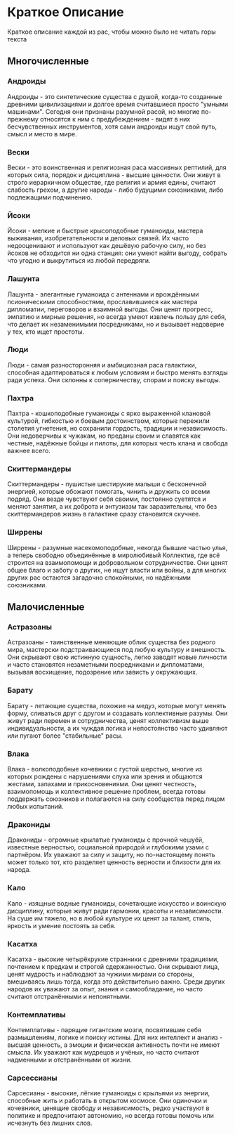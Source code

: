 # Краткое Описание
Краткое описание каждой из рас, чтобы можно было не читать горы текста

## Многочисленные
### Андроиды
Андроиды - это синтетические существа с душой, когда-то созданные древними цивилизациями и долгое время считавшиеся просто "умными машинами". Сегодня они признаны разумной расой, но многие по-прежнему относятся к ним с предубеждением - видят в них бесчувственных инструментов, хотя сами андроиды ищут свой путь, смысл и место в мире.

### Вески
Вески - это воинственная и религиозная раса массивных рептилий, для которых сила, порядок и дисциплина - высшие ценности. Они живут в строго иерархичном обществе, где религия и армия едины, считают слабость грехом, а другие народы - либо будущими союзниками, либо подлежащими подчинению.

### Йсоки
Йсоки - мелкие и быстрые крысоподобные гуманоиды, мастера выживания, изобретательности и деловых связей. Их часто недооценивают и используют как дешёвую рабочую силу, но без йсоков не обходится ни одна станция: они умеют найти выгоду, собрать что угодно и выкрутиться из любой передряги.

### Лашунта
Лашунта - элегантные гуманоида с антеннами и врождёнными псионическими способностями, прославившиеся как мастера дипломатии, переговоров и взаимной выгоды. Они ценят прогресс, эмпатию и мирные решения, но всегда умеют извлечь пользу для себя, что делает их незаменимыми посредниками, но и вызывает недоверие у тех, кто ищет простоты.

### Люди
Люди - самая разносторонняя и амбициозная раса галактики, способная адаптироваться к любым условиям и быстро менять взгляды ради успеха. Они склонны к соперничеству, спорам и поиску выгоды.

### Пахтра
Пахтра - кошкоподобные гуманоиды с ярко выраженной клановой культурой, гибкостью и боевым достоинством, которые пережили столетия угнетения, но сохранили гордость, традиции и независимость. Они недоверчивы к чужакам, но преданы своим и славятся как честные, надёжные бойцы и пилоты, для которых честь клана и свобода важнее всего.

### Скиттермандеры
Скиттермандеры - пушистые шестирукие малыши с бесконечной энергией, которые обожают помогать, чинить и дружить со всеми подряд. Они везде чувствуют себя своими, постоянно суетятся и меняют занятия, а их доброта и энтузиазм так заразительны, что без скиттермандеров жизнь в галактике сразу становится скучнее.

### Ширрены
Ширрены - разумные насекомоподобные, некогда бывшие частью улья, а теперь свободно объединённые в миролюбивый Коллектив, где всё строится на взаимопомощи и добровольном сотрудничестве. Они ценят общее благо и заботу о других, не ищут власти или войны, а для многих других рас остаются загадочно спокойными, но надёжными союзниками.

## Малочисленные
### Астразоаны
Астразоаны - таинственные меняющие облик существа без родного мира, мастерски подстраивающиеся под любую культуру и внешность. Они скрывают свою истинную сущность, легко заводят новые личности и часто становятся незаметными посредниками и дипломатами, вызывая восхищение, подозрение или зависть у окружающих.

### Барату
Барату - летающие существа, похожие на медуз, которые могут менять форму, сливаться друг с другом и создавать коллективные разумы. Они живут ради перемен и сотрудничества, ценят коллективизм выше индивидуальности, а их чуждая логика и непостоянство часто удивляют или пугают более "стабильные" расы.

### Влака
Влака - волкоподобные кочевники с густой шерстью, многие из которых рождены с нарушениями слуха или зрения и общаются жестами, запахами и прикосновениями. Они ценят честность, взаимопомощь и коллективное решение проблем, всегда готовы поддержать союзников и полагаются на силу сообщества перед лицом любых испытаний.

### Дракониды
Дракониды - огромные крылатые гуманоиды с прочной чешуёй, известные верностью, социальной природой и глубокими узами с партнёром. Их уважают за силу и защиту, но по-настоящему понять может только тот, кто разделяет ценность верности и близости для их народа.

### Кало
Кало - изящные водные гуманоиды, сочетающие искусство и воинскую дисциплину, которые живут ради гармонии, красоты и независимости. На суше им тяжело, но в любой культуре их ценят за талант, стиль, яркость и умение постоять за себя.

### Касатха
Касатха - высокие четырёхрукие странники с древними традициями, почтением к предкам и строгой сдержанностью. Они скрывают лица, ценят мудрость и наблюдают за чужими мирами со стороны, вмешиваясь лишь тогда, когда это действительно важно. Среди других народов их уважают за опыт, знания и самообладание, но часто считают отстранёнными и непонятными.

### Контемплативы
Контемплативы - парящие гигантские мозги, посвятившие себя размышлениям, логике и поиску истины. Для них интеллект и анализ - высшая ценность, а эмоции и физическая активность почти не имеют смысла. Их уважают как мудрецов и учёных, но часто считают надменными и отстранёнными от жизни.

### Сарсессианы
Сарсесианы - высокие, лёгкие гуманоиды с крыльями из энергии, способные жить и работать в открытом космосе. Они одиночки и кочевники, ценящие свободу и независимость, редко участвуют в политике и предпочитают автономию, но всегда готовы помочь или исчезнуть без лишних слов.